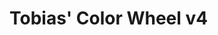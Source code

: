 # Tobias' Color Wheel  v4

<script>

import d3 from 'src/external/d3.v5.js';

// set the dimensions and margins of the graph
var width = 200,
    height = 200,
    margin = 5

// The radius of the pieplot is half the width or half the height (smallest one). I subtract a bit of margin.
var radius = Math.min(width, height) / 2 - margin

// append the svg object to the div called 'my_dataviz'
var div = document.createElement("div")

var svg = d3.select(div)
  .append("svg")
    .attr("width", width * 10)
    .attr("height", height)
  .append("g")
    .attr("transform", "translate(" + width / 2 + "," + height / 2 + ")");

// Create dummy data
var selected_data= [
 {h:  10,  s:80,  v:50, 	rgb: "#e61919"},
 {h:   0, s: 80, v:70, 	rgb: "#f07575"},
 {h:  20, s: 60, v:30, 	rgb: "#7a3d1f"},
 {h:  20, s: 60, v:45, 	rgb: "#b85c2e"},
 {h:  30, s:100, v:50, 	rgb: "#ff8000"},
 {h:  30, s:100, v:70, 	rgb: "#ffb366"},
 {h:  60, s:100, v:60, 	rgb: "#ffff33"},
 {h:  60, s:100, v:80, 	rgb: "#ffff99"},
 {h: 120, s: 40, v:50, 	rgb: "#4db34d"},
 {h: 120, s: 40, v:65, 	rgb: "#94d194"},
 {h: 200, s: 80, v:30, 	rgb: "#0f618a"},
 {h: 200, s: 80, v:45, 	rgb: "#1791cf"},
 {h: 290, s: 30, v:45, 	rgb: "#8a5095"},
 {h: 290, s: 30, v:65, 	rgb: "#b88bc1"},
 {h: 330, s: 90, v:75, 	rgb: "#f986bf"},
 {h: 330, s: 90, v:85, 	rgb: "#fbb6d9"}]

var used_v = _.uniq(selected_data.map( ea => ea.v))

var data = []
var delta_h = 10
var delta_s = 10

for(var h=0; h<360; h += delta_h) {
  for(var s=0; s<100; s += delta_s) {
    for(var v of used_v) {
      var d = {
        h: h,
        s: s,
        v: v,
      }
      d.marked = selected_data.filter(ea => {
        return (h <= ea.h && ea.h < (h + delta_h))
          && (s <= ea.s && ea.s < (s + delta_s))
          && (v == ea.v)
      })
      data.push(d)
    }
  }
}

function color(d) {
  return d3.hsl(d.h, d.s / 100, d.v / 100).toString()
  // return d3.hsl(...hsv_to_hsl(d.h, d.s / 100, d.v / 100)).toString()
}

var pie = d3.pie()
  .value(function(d) {return 1 })
var pie_data = pie(data)

var colorWheel = svg
  .selectAll('whatever')
  .data(pie_data)
  .enter()
  .append('g')
    .attr("transform", d => {
      var i = used_v.indexOf(d.data.v)
      return "translate(" + (i * (width + 1))  + "," + 0 + ")"
    })
colorWheel.append("text")
  .attr("x", -0.5 * width)
  .attr("y", 0.5 * height)
  .text(d => d.data.v) // #TODO refactor we do this for every element
    
colorWheel.append('path')
  .attr('d', d => d3.arc()
    .innerRadius((d.data.s - delta_s)/ 100 * radius)
    .outerRadius(d.data.s / 100 * radius)
    .startAngle(d.data.h  / 360 * (Math.PI * 2))
    .endAngle((d.data.h + delta_h) / 360 * (Math.PI * 2))() 
  )
  .attr('fill', (d) => {
    if (d.data.marked.length > 0) {
      return d.data.marked[0].rgb
      // return color(d.data.marked[0])
     } else {
      return color(d.data)
     }
  })
  .attr("stroke", "black")
  .style("stroke-width", (d) => d.data.marked.length > 0 ? "1px" : "0px")
  .style("opacity", 1)


 div
</script>